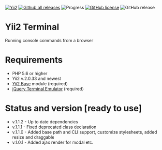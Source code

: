 [![Yii2](https://img.shields.io/badge/required-Yii2_v2.0.33-blue.svg)](https://packagist.org/packages/yiisoft/yii2)
[![Github all releases](https://img.shields.io/github/downloads/wdmg/yii2-terminal/total.svg)](https://GitHub.com/wdmg/yii2-terminal/releases/)
![Progress](https://img.shields.io/badge/progress-ready_to_use-green.svg)
[![GitHub license](https://img.shields.io/github/license/wdmg/yii2-terminal.svg)](https://github.com/wdmg/yii2-terminal/blob/master/LICENSE)
![GitHub release](https://img.shields.io/github/release/wdmg/yii2-terminal/all.svg)


# Yii2 Terminal
Running console commands from a browser

# Requirements 
* PHP 5.6 or higher
* Yii2 v.2.0.33 and newest
* [Yii2 Base](https://github.com/wdmg/yii2-base) module (required)
* [jQuery Terminal Emulator](https://github.com/jcubic/jquery.terminal) (required)

# Status and version [ready to use]
* v.1.1.2 - Up to date dependencies
* v.1.1.1 - Fixed deprecated class declaration
* v.1.1.0 - Added base path and CLI support, customize stylesheets, added resize and draggable
* v.1.0.1 - Added ajax render for modal etc.